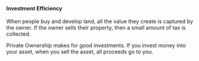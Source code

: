 #### Investment Efficiency

When people buy and develop land, all the value they create is captured by the owner. If the owner sells their property, then a small amount of tax is collected.

Private Ownership makes for good investments. If you invest money into your asset, when you sell the asset, all proceeds go to you.
